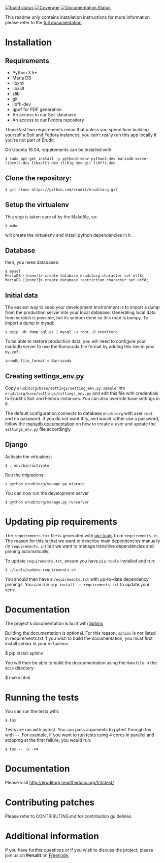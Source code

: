 [![build status](https://gitlab.erudit.org/erudit/portail/eruditorg/badges/master/build.svg)](https://gitlab.erudit.org/erudit/portail/eruditorg/commits/master)
[![Coverage](https://codecov.io/github/erudit/eruditorg/coverage.svg?branch=master)](https://codecov.io/github/erudit/eruditorg?branch=master)
[![Documentation Status](https://readthedocs.org/projects/eruditorg/badge/?version=latest)](http://eruditorg.readthedocs.org/fr/latest/?badge=latest)

This readme only contains installation instructions for more information please refer to the [full documentation](https://eruditorg.readthedocs.org)

# Installation

## Requirements

* Python 3.5+
* Maria DB
* libxml
* libxslt
* zlib
* git
* libffi-dev
* qpdf for PDF generation
* An access to our Solr database
* An access to our Fedora repository

Those last two requirements mean that unless you spend time building yourself a Solr and Fedora
instances, you can't really run this app locally if you're not part of Érudit.

On Ubuntu 18.04, requirements can be installed with:

    $ sudo apt-get install -y python3-venv python3-dev mariadb-server libxml2-dev libxslt1-dev zlib1g-dev git libffi-dev

## Clone the repository:

  ```
  $ git clone https://github.com/erudit/eruditorg.git
  ```

## Setup the virtualenv

This step is taken care of by the Makefile, so:

    $ make

will create the virtualenv and install python dependencies in it.

## Database

then, you need databases:

    $ mysql
    MariaDB [(none)]> create database eruditorg character set utf8;
    MariaDB [(none)]> create database restriction character set utf8;

## Initial data

The easiest way to seed your development environment is to import a dump from the production server
into your local database. Generating local data from scratch is possible, but its seldom done so
this road is bumpy. To import a dump in mysql:

    $ gzip -dc dump.sql.gz | mysql -u root -D eruditorg
    
To be able to restore production data, you will need to configure your mariadb 
server to use the Barracuda file format by adding this line in your `my.cnf`:

    innodb_file_format = Barracuda 

## Creating settings_env.py

Copy `eruditorg/base/settings/setting_env.py.sample` into `eruditorg/base/settings/settings_env.py`
and edit this file with credentials to Érudit's Solr and Fedora instances. You can also override
base settings in it.

The default configuration connects to database `eruditorg` with user `root` and no password.
If you do not want this, and would rather use a password, follow the
[mariadb documentation](https://mariadb.com/kb/en/mariadb/set-password/) on how to create a user
and update the `settings_env.py` file accordingly.

## Django

Activate the virtualenv:

    $ . env/bin/activate

Run the migrations:

    $ python eruditorg/manage.py migrate

You can now run the development server

    $ python eruditorg/manage.py runserver

# Updating pip requirements

The `requirements.txt` file is generated with [pip-tools][pip-tools] from `requirements.in`. The
reason for this is that we want to describe main dependencies manually (in `requirements.in`) but
we want to manage transitive dependencies and pinning automatically.

To update `requirements.txt`, ensure you have `pip-tools` installed and run:

    $ ./tools/update-requirements.sh

You should then have a `requirements.txt` with up-to-date dependency pinnings. You can run `pip
install -r requirements.txt` to update your venv.

# Documentation

The project's documentation is built with [Sphinx](http://www.sphinx-doc.org/)

Building the documentation is optional. For this reason, `sphinx` is not listed in requirements.txt
If you wish to build the documentation, you must first install sphinx in your virtualenv.

  $ pip install sphinx

You will then be able to build the docoumentation using the `Makefile` in the `docs` directory:

  $ make html

# Running the tests

You can run the tests with:

    $ tox

Tests are ran with pytest. You can pass arguments to pytest through tox with `--`. For example, if
you want to run tests using 4 cores in parallel and stopping at the first failure, you would run:

    $ tox -- -x -n4

# Documentation

Please visit http://eruditorg.readthedocs.org/fr/latest/

# Contributing patches

Please refer to CONTRIBUTING.md for contribution guidelines.

# Additional information

If you have further questions or if you wish to discuss the project, please join us on **#erudit** on [Freenode](http://www.freenode.org/).

[pip-tools]: https://github.com/jazzband/pip-tools
